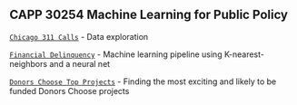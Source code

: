 ## CAPP 30254 Machine Learning for Public Policy

[`Chicago 311 Calls`](https://github.com/natashamathur/MachineLearning2018/blob/master/Homework%201/311%20Data%20Exploration.ipynb) - Data exploration

[`Financial Delinquency`](https://github.com/natashamathur/MachineLearning2018/blob/master/Homework%202/Financial%20Distress%20Analysis%20.ipynb) - Machine learning pipeline using K-nearest-neighbors and a neural net

[`Donors Choose Top Projects`](https://github.com/natashamathur/MachineLearning2018/blob/master/Homework3/DonorsChoose_ML.ipynb) - Finding the most exciting and likely to be funded Donors Choose projects
